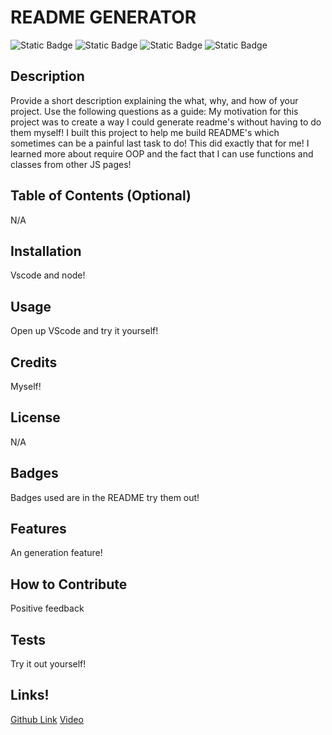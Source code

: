 # README GENERATOR
![Static Badge](https://img.shields.io/badge/MIT_License-blue)
![Static Badge](https://img.shields.io/badge/BSD_License-green)
![Static Badge](https://img.shields.io/badge/GNU_License-grey)
![Static Badge](https://img.shields.io/badge/No_License_Chosen-red)
## Description

Provide a short description explaining the what, why, and how of your project. Use the following questions as a guide:
My motivation for this project was to create a way I could generate readme's without having to do them myself! I built this project to help me build README's which sometimes can be a painful last task to do! This did exactly that for me! I learned more about require OOP and the fact that I can use functions and classes from other JS pages!


## Table of Contents (Optional)

N/A 

## Installation

Vscode and node!

## Usage

Open up VScode and try it yourself!

## Credits

Myself!

## License

N/A

## Badges

Badges used are in the README try them out!

## Features

An generation feature!

## How to Contribute

Positive feedback

## Tests

Try it out yourself!

## Links!

[Github Link](https://github.com/JMADA257/README-Generator)
[Video](https://drive.google.com/file/d/1KKZEFF6hShSA1y_sYGrTri5cwggi6cSl/view)
